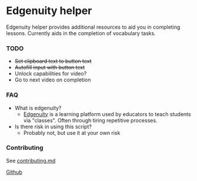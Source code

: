 # Edgenuity helper

Edgenuity helper provides additional resources to aid you in completing lessons. Currently aids in the completion of vocabulary tasks.


### TODO
- ~~Set clipboard text to button text~~
- ~~Autofill input with button text~~
- Unlock capabilities for video?
- Go to next video on completion

### FAQ

- What is edgenuity?
  - [Edgenuity](https://edgenuity.com) is a learning platform used by educators to teach students via "classes". Often through tiring repetitive processes.
- Is there risk in using this script?
  - Probably not, but use it at your own risk

### Contributing
See [contributing.md](https://github.com/agrd22/edgenuity-helper/blob/main/contributing.md)

[Github](https://github.com/agrd22/edgenuity-helper)
